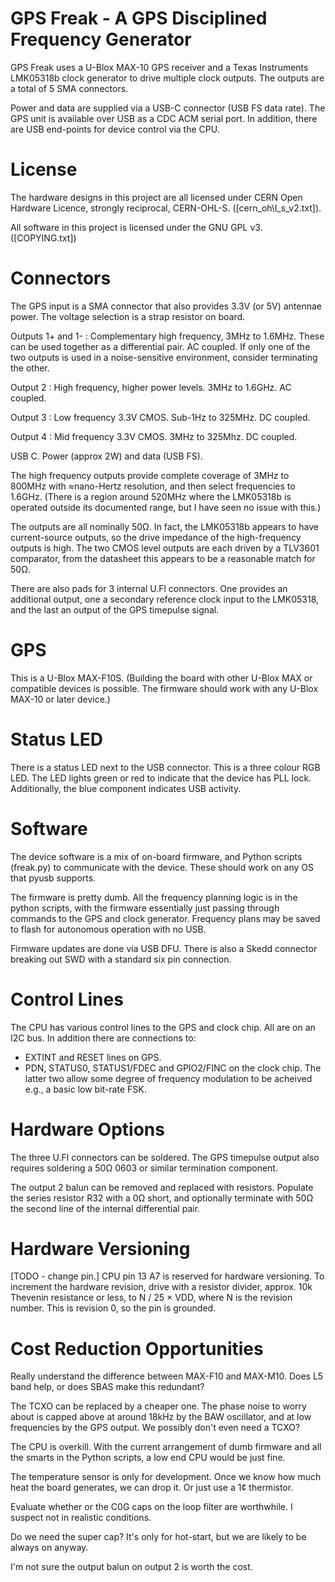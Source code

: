 GPS Freak - A GPS Disciplined Frequency Generator
=================================================

GPS Freak uses a U-Blox MAX-10 GPS receiver and a Texas Instruments LMK05318b
clock generator to drive multiple clock outputs.  The outputs are a total of 5
SMA connectors.

Power and data are supplied via a USB-C connector (USB FS data rate).  The GPS
unit is available over USB as a CDC ACM serial port.  In addition, there are USB
end-points for device control via the CPU.

License
=======

The hardware designs in this project are all licensed under CERN Open Hardware
Licence, strongly reciprocal, CERN-OHL-S.  ([cern\_oh\l_s\_v2.txt]).

All software in this project is licensed under the GNU GPL v3.  ([COPYING.txt])

Connectors
==========

The GPS input is a SMA connector that also provides 3.3V (or 5V) antennae power.
The voltage selection is a strap resistor on board.

Outputs 1+ and 1-
: Complementary high frequency, 3MHz to 1.6MHz.  These can be used together as a
  differential pair.  AC coupled.  If only one of the two outputs is used in a
  noise-sensitive environment, consider terminating the other.

Output 2
: High frequency, higher power levels.  3MHz to 1.6GHz.  AC coupled.

Output 3
: Low frequency 3.3V CMOS.  Sub-1Hz to 325MHz.  DC coupled.

Output 4
: Mid frequency 3.3V CMOS.  3MHz to 325Mhz.  DC coupled.

USB C.  Power (approx 2W) and data (USB FS).

The high frequency outputs provide complete coverage of 3MHz to 800MHz with
≈nano-Hertz resolution, and then select frequencies to 1.6GHz.  (There is a
region around 520MHz where the LMK05318b is operated outside its documented
range, but I have seen no issue with this.)

The outputs are all nominally 50Ω.  In fact, the LMK05318b appears to have
current-source outputs, so the drive impedance of the high-frequency outputs is
high.  The two CMOS level outputs are each driven by a TLV3601 comparator, from
the datasheet this appears to be a reasonable match for 50Ω.

There are also pads for 3 internal U.Fl connectors.  One provides an additional
output, one a secondary reference clock input to the LMK05318, and the last
an output of the GPS timepulse signal.

GPS
===

This is a U-Blox MAX-F10S.  (Building the board with other U-Blox MAX or
compatible devices is possible.  The firmware should work with any U-Blox MAX-10
or later device.)

Status LED
==========

There is a status LED next to the USB connector.  This is a three colour RGB
LED.  The LED lights green or red to indicate that the device has PLL lock.
Additionally, the blue component indicates USB activity.

Software
========

The device software is a mix of on-board firmware, and Python scripts (freak.py)
to communicate with the device.  These should work on any OS that pyusb
supports.

The firmware is pretty dumb.  All the frequency planning logic is in the python
scripts, with the firmware essentially just passing through commands to the GPS
and clock generator.  Frequency plans may be saved to flash for autonomous
operation with no USB.

Firmware updates are done via USB DFU.  There is also a Skedd connector breaking
out SWD with a standard six pin connection.

Control Lines
=============

The CPU has various control lines to the GPS and clock chip.  All are on an I2C
bus.  In addition there are connections to:

* EXTINT and RESET lines on GPS.
* PDN, STATUS0, STATUS1/FDEC and GPIO2/FINC on the clock chip.  The latter two
  allow some degree of frequency modulation to be acheived e.g., a basic low
  bit-rate FSK.

Hardware Options
================

The three U.Fl connectors can be soldered.  The GPS timepulse output also
requires soldering a 50Ω 0603 or similar termination component.

The output 2 balun can be removed and replaced with resistors.  Populate the
series resistor R32 with a 0Ω short, and optionally terminate with 50Ω the
second line of the internal differential pair.

Hardware Versioning
===================

[TODO - change pin.] CPU pin 13 A7 is reserved for hardware versioning.  To
increment the hardware revision, drive with a resistor divider, approx. 10k
Thevenin resistance or less, to N / 25 × VDD, where N is the revision number.
This is revision 0, so the pin is grounded.

Cost Reduction Opportunities
============================

Really understand the difference between MAX-F10 and MAX-M10.  Does L5
band help, or does SBAS make this redundant?

The TCXO can be replaced by a cheaper one.  The phase noise to worry about is
capped above at around 18kHz by the BAW oscillator, and at low frequencies by
the GPS output.  We possibly don't even need a TCXO?

The CPU is overkill.  With the current arrangement of dumb firmware and all the
smarts in the Python scripts, a low end CPU would be just fine.

The temperature sensor is only for development.  Once we know how much heat the
board generates, we can drop it.  Or just use a 1¢ thermistor.

Evaluate whether or the C0G caps on the loop filter are worthwhile.  I suspect
not in realistic conditions.

Do we need the super cap?  It's only for hot-start, but we are likely to be
always on anyway.

I'm not sure the output balun on output 2 is worth the cost.
